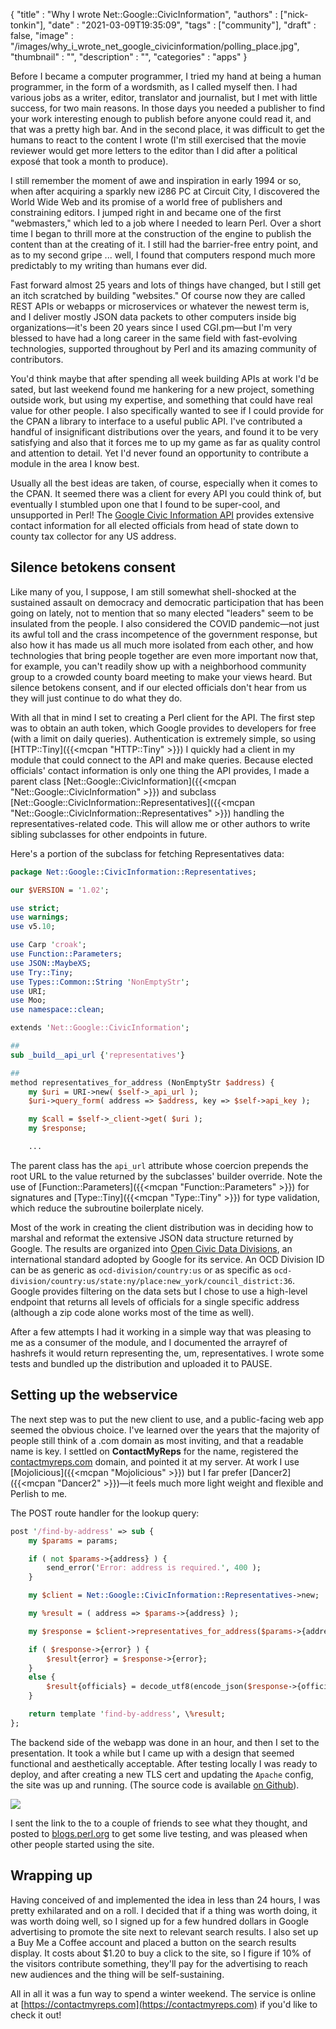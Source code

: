 
  {
    "title"       : "Why I wrote Net::Google::CivicInformation",
    "authors"     : ["nick-tonkin"],
    "date"        : "2021-03-09T19:35:09",
    "tags"        : ["community"],
    "draft"       : false,
    "image"       : "/images/why_i_wrote_net_google_civicinformation/polling_place.jpg",
    "thumbnail"   : "",
    "description" : "",
    "categories"  : "apps"
  }

Before I became a computer programmer, I tried my hand at being a human programmer, in the form of a wordsmith, as I called myself then. I had various jobs as a writer, editor, translator and journalist, but I met with little success, for two main reasons. In those days you needed a publisher to find your work interesting enough to publish before anyone could read it, and that was a pretty high bar. And in the second place, it was difficult to get the humans to react to the content I wrote (I'm still exercised that the movie reviewer would get more letters to the editor than I did after a political exposé that took a month to produce).

I still remember the moment of awe and inspiration in early 1994 or so, when after acquiring a sparkly new i286 PC at Circuit City, I discovered the World Wide Web and its promise of a world free of publishers and constraining editors. I jumped right in and became one of the first "webmasters," which led to a job where I needed to learn Perl. Over a short time I began to thrill more at the construction of the engine to publish the content than at the creating of it. I still had the barrier-free entry point, and as to my second gripe ... well, I found that computers respond much more predictably to my writing than humans ever did.

Fast forward almost 25 years and lots of things have changed, but I still get an itch scratched by building "websites." Of course now they are called REST APIs or webapps or microservices or whatever the newest term is, and I deliver mostly JSON data packets to other computers inside big organizations—it's been 20 years since I used CGI.pm—but I'm very blessed to have had a long career in the same field with fast-evolving technologies, supported throughout by Perl and its amazing community of contributors.

You'd think maybe that after spending all week building APIs at work I'd be sated, but last weekend found me hankering for a new project, something outside work, but using my expertise, and something that could have real value for other people. I also specifically wanted to see if I could provide for the CPAN a library to interface to a useful public API. I've contributed a handful of insignificant distributions over the years, and found it to be very satisfying and also that it forces me to up my game as far as quality control and attention to detail. Yet I'd never found an opportunity to contribute a module in the area I know best.

Usually all the best ideas are taken, of course, especially when it comes to the CPAN. It seemed there was a client for every API you could think of, but eventually I stumbled upon one that I found to be super-cool, and unsupported in Perl! The [Google Civic Information API](https://developers.google.com/civic-information) provides extensive contact information for all elected officials from head of state down to county tax collector for any US address.

## Silence betokens consent

Like many of you, I suppose, I am still somewhat shell-shocked at the sustained assault on democracy and democratic participation that has been going on lately, not to mention that so many elected "leaders" seem to be insulated from the people. I also considered the COVID pandemic—not just its awful toll and the crass incompetence of the government response, but also how it has made us all much more isolated from each other, and how technologies that bring people together are even more important now that, for example, you can't readily show up with a neighborhood community group to a crowded county board meeting to make your views heard. But silence betokens consent, and if our elected officials don't hear from us they will just continue to do what they do.

With all that in mind I set to creating a Perl client for the API. The first step was to obtain an auth token, which Google provides to developers for free (with a limit on daily queries). Authentication is extremely simple, so using [HTTP::Tiny]({{<mcpan "HTTP::Tiny" >}}) I quickly had a client in my module that could connect to the API and make queries. Because elected officials' contact information is only one thing the API provides, I made a parent class [Net::Google::CivicInformation]({{<mcpan "Net::Google::CivicInformation" >}}) and subclass [Net::Google::CivicInformation::Representatives]({{<mcpan "Net::Google::CivicInformation::Representatives" >}}) handling the representatives-related code. This will allow me or other authors to write sibling subclasses for other endpoints in future.

Here's a portion of the subclass for fetching Representatives data:
```perl
package Net::Google::CivicInformation::Representatives;

our $VERSION = '1.02';

use strict;
use warnings;
use v5.10;

use Carp 'croak';
use Function::Parameters;
use JSON::MaybeXS;
use Try::Tiny;
use Types::Common::String 'NonEmptyStr';
use URI;
use Moo;
use namespace::clean;

extends 'Net::Google::CivicInformation';

##
sub _build__api_url {'representatives'}

##
method representatives_for_address (NonEmptyStr $address) {
    my $uri = URI->new( $self->_api_url );
    $uri->query_form( address => $address, key => $self->api_key );

    my $call = $self->_client->get( $uri );
    my $response;

    ...

```

The parent class has the `api_url` attribute whose coercion prepends the root URL to the value returned by the subclasses' builder override. Note the use of [Function::Parameters]({{<mcpan "Function::Parameters" >}}) for signatures and [Type::Tiny]({{<mcpan "Type::Tiny" >}}) for type validation, which reduce the subroutine boilerplate nicely.

Most of the work in creating the client distribution was in deciding how to marshal and reformat the extensive JSON data structure returned by Google. The results are organized into [Open Civic Data Divisions](http://docs.opencivicdata.org/en/latest/proposals/0002.html), an international standard adopted by Google for its service. An OCD Division ID can be as generic as `ocd-division/country:us` or as specific as `ocd-division/country:us/state:ny/place:new_york/council_district:36`. Google provides filtering on the data sets but I chose to use a high-level endpoint that returns all levels of officials for a single specific address (although a zip code alone works most of the time as well).

After a few attempts I had it working in a simple way that was pleasing to me as a consumer of the module, and I documented the arrayref of hashrefs it would return representing the, um, representatives. I wrote some tests and bundled up the distribution and uploaded it to PAUSE.

## Setting up the webservice

The next step was to put the new client to use, and a public-facing web app seemed the obvious choice. I've learned over the years that the majority of people still think of a .com domain as most inviting, and that a readable name is key. I settled on **ContactMyReps** for the name, registered the [contactmyreps.com](https://contactmyreps.com) domain, and pointed it at my server. At work I use [Mojolicious]({{<mcpan "Mojolicious" >}}) but I far prefer [Dancer2]({{<mcpan "Dancer2" >}})—it feels much more light weight and flexible and Perlish to me.

The POST route handler for the lookup query:
```perl
post '/find-by-address' => sub {
    my $params = params;

    if ( not $params->{address} ) {
        send_error('Error: address is required.', 400 );
    }

    my $client = Net::Google::CivicInformation::Representatives->new;

    my %result = ( address => $params->{address} );

    my $response = $client->representatives_for_address($params->{address});

    if ( $response->{error} ) {
        $result{error} = $response->{error};
    }
    else {
        $result{officials} = decode_utf8(encode_json($response->{officials}));
    }

    return template 'find-by-address', \%result;
};
```

The backend side of the webapp was done in an hour, and then I set to the presentation. It took a while but I came up with a design that seemed functional and aesthetically acceptable. After testing locally I was ready to deploy, and after creating a new TLS cert and updating the `Apache` config, the site was up and running. (The source code is available [on Github](https://github.com/1nickt/ContactMyReps)).

![](/images/why_i_wrote_net_google_civicinformation/expanded.png)

I sent the link to the to a couple of friends to see what they thought, and posted to [blogs.perl.org](http://blogs.perl.org/users/1nickt/2021/02/who-you-gonna-call-perl-client-and-website-for-google-civic-information-api.html) to get some live testing, and was pleased when other people started using the site.

## Wrapping up

Having conceived of and implemented the idea in less than 24 hours, I was pretty exhilarated and on a roll. I decided that if a thing was worth doing, it was worth doing well, so I signed up for a few hundred dollars in Google advertising to promote the site next to relevant search results. I also set up a Buy Me a Coffee account and placed a button on the search results display. It costs about $1.20 to buy a click to the site, so I figure if 10% of the visitors contribute something, they'll pay for the advertising to reach new audiences and the thing will be self-sustaining.

All in all it was a fun way to spend a winter weekend. The service is online at [https://contactmyreps.com](https://contactmyreps.com) if you'd like to check it out!

